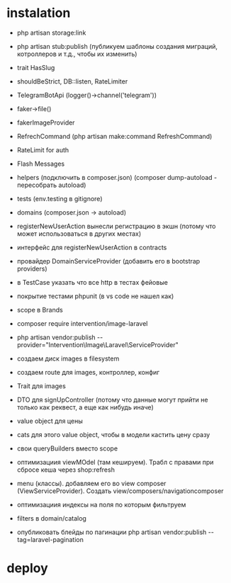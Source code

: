# instalation
- php artisan storage:link

- php artisan stub:publish (публикуем шаблоны создания миграций, котроллеров и т.д., чтобы их изменить)

- trait HasSlug
- shouldBeStrict, DB::listen, RateLimiter
- TelegramBotApi (logger()->channel('telegram'))
- faker->file()
- fakerImageProvider
- RefrechCommand (php artisan make:command RefreshCommand)
- RateLimit for auth
- Flash Messages
- helpers (подключить в composer.json) (composer dump-autoload - пересобрать autoload)
- tests (env.testing в gitignore)
- domains (composer.json -> autoload)
- registerNewUserAction вынесли регистрацию в экшн (потому что может использоваться в других местах)
- интерфейс для registerNewUserAction в contracts
- провайдер DomainServiceProvider (добавить его в bootstrap providers)
- в TestCase указать что все http в тестах фейовые
- покрытие тестами phpunit (в vs code не нашел как)
- scope в Brands 
- composer require intervention/image-laravel
- php artisan vendor:publish --provider="Intervention\Image\Laravel\ServiceProvider"
- создаем диск images в filesystem
- создаем route для images, контроллер, конфиг
- Trait для images
- DTO  для signUpController (потому что данные могут прийти не только как реквест, а еще как нибудь иначе)
- value object для цены
- cats для этого value object, чтобы в модели кастить цену сразу
- свои queryBuilders вместо scope
- оптимизациия viewMOdel (там кешируем). Трабл с правами при сбросе кеша через shop:refresh
- menu (классы). добавляем его во view composer (ViewServiceProvider). Создать view/composers/navigationcomposer
- оптимизациия индексы на поля по которым фильтруем
- filters в domain/catalog
 

- опубликовать блейды по пагинации php artisan vendor:publish --tag=laravel-pagination
# deploy
